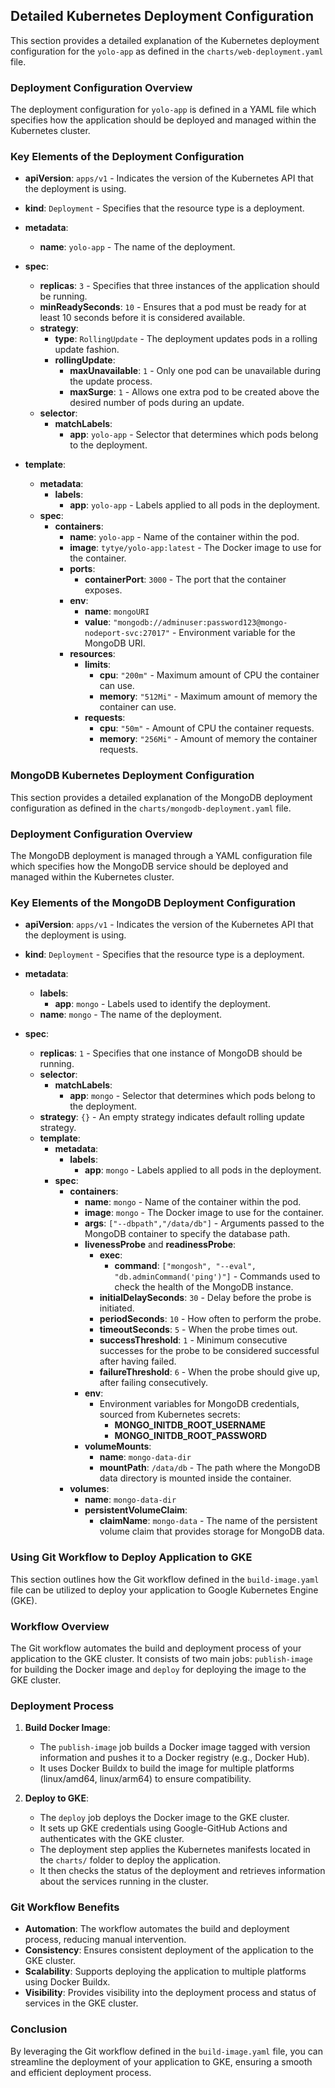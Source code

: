 ## Detailed Kubernetes Deployment Configuration

This section provides a detailed explanation of the Kubernetes deployment configuration for the `yolo-app` as defined in the `charts/web-deployment.yaml` file.

### Deployment Configuration Overview

The deployment configuration for `yolo-app` is defined in a YAML file which specifies how the application should be deployed and managed within the Kubernetes cluster.

### Key Elements of the Deployment Configuration

- **apiVersion**: `apps/v1` - Indicates the version of the Kubernetes API that the deployment is using.
- **kind**: `Deployment` - Specifies that the resource type is a deployment.
- **metadata**:
  - **name**: `yolo-app` - The name of the deployment.

- **spec**:
  - **replicas**: `3` - Specifies that three instances of the application should be running.
  - **minReadySeconds**: `10` - Ensures that a pod must be ready for at least 10 seconds before it is considered available.
  - **strategy**:
    - **type**: `RollingUpdate` - The deployment updates pods in a rolling update fashion.
    - **rollingUpdate**:
      - **maxUnavailable**: `1` - Only one pod can be unavailable during the update process.
      - **maxSurge**: `1` - Allows one extra pod to be created above the desired number of pods during an update.
  - **selector**:
    - **matchLabels**:
      - **app**: `yolo-app` - Selector that determines which pods belong to the deployment.

- **template**:
  - **metadata**:
    - **labels**:
      - **app**: `yolo-app` - Labels applied to all pods in the deployment.
  - **spec**:
    - **containers**:
      - **name**: `yolo-app` - Name of the container within the pod.
      - **image**: `tytye/yolo-app:latest` - The Docker image to use for the container.
      - **ports**:
        - **containerPort**: `3000` - The port that the container exposes.
      - **env**:
        - **name**: `mongoURI`
        - **value**: `"mongodb://adminuser:password123@mongo-nodeport-svc:27017"` - Environment variable for the MongoDB URI.
      - **resources**:
        - **limits**:
          - **cpu**: `"200m"` - Maximum amount of CPU the container can use.
          - **memory**: `"512Mi"` - Maximum amount of memory the container can use.
        - **requests**:
          - **cpu**: `"50m"` - Amount of CPU the container requests.
          - **memory**: `"256Mi"` - Amount of memory the container requests.

### MongoDB Kubernetes Deployment Configuration

This section provides a detailed explanation of the MongoDB deployment configuration as defined in the `charts/mongodb-deployment.yaml` file.

### Deployment Configuration Overview

The MongoDB deployment is managed through a YAML configuration file which specifies how the MongoDB service should be deployed and managed within the Kubernetes cluster.

### Key Elements of the MongoDB Deployment Configuration

- **apiVersion**: `apps/v1` - Indicates the version of the Kubernetes API that the deployment is using.
- **kind**: `Deployment` - Specifies that the resource type is a deployment.
- **metadata**:
  - **labels**:
    - **app**: `mongo` - Labels used to identify the deployment.
  - **name**: `mongo` - The name of the deployment.

- **spec**:
  - **replicas**: `1` - Specifies that one instance of MongoDB should be running.
  - **selector**:
    - **matchLabels**:
      - **app**: `mongo` - Selector that determines which pods belong to the deployment.
  - **strategy**: `{}` - An empty strategy indicates default rolling update strategy.
  - **template**:
    - **metadata**:
      - **labels**:
        - **app**: `mongo` - Labels applied to all pods in the deployment.
    - **spec**:
      - **containers**:
        - **name**: `mongo` - Name of the container within the pod.
        - **image**: `mongo` - The Docker image to use for the container.
        - **args**: `["--dbpath","/data/db"]` - Arguments passed to the MongoDB container to specify the database path.
        - **livenessProbe** and **readinessProbe**:
          - **exec**:
            - **command**: `["mongosh", "--eval", "db.adminCommand('ping')"]` - Commands used to check the health of the MongoDB instance.
          - **initialDelaySeconds**: `30` - Delay before the probe is initiated.
          - **periodSeconds**: `10` - How often to perform the probe.
          - **timeoutSeconds**: `5` - When the probe times out.
          - **successThreshold**: `1` - Minimum consecutive successes for the probe to be considered successful after having failed.
          - **failureThreshold**: `6` - When the probe should give up, after failing consecutively.
        - **env**:
          - Environment variables for MongoDB credentials, sourced from Kubernetes secrets:
            - **MONGO_INITDB_ROOT_USERNAME**
            - **MONGO_INITDB_ROOT_PASSWORD**
        - **volumeMounts**:
          - **name**: `mongo-data-dir`
          - **mountPath**: `/data/db` - The path where the MongoDB data directory is mounted inside the container.
      - **volumes**:
        - **name**: `mongo-data-dir`
        - **persistentVolumeClaim**:
          - **claimName**: `mongo-data` - The name of the persistent volume claim that provides storage for MongoDB data.

### Using Git Workflow to Deploy Application to GKE

This section outlines how the Git workflow defined in the `build-image.yaml` file can be utilized to deploy your application to Google Kubernetes Engine (GKE).

### Workflow Overview

The Git workflow automates the build and deployment process of your application to the GKE cluster. It consists of two main jobs: `publish-image` for building the Docker image and `deploy` for deploying the image to the GKE cluster.

### Deployment Process

1. **Build Docker Image**:
   - The `publish-image` job builds a Docker image tagged with version information and pushes it to a Docker registry (e.g., Docker Hub).
   - It uses Docker Buildx to build the image for multiple platforms (linux/amd64, linux/arm64) to ensure compatibility.

2. **Deploy to GKE**:
   - The `deploy` job deploys the Docker image to the GKE cluster.
   - It sets up GKE credentials using Google-GitHub Actions and authenticates with the GKE cluster.
   - The deployment step applies the Kubernetes manifests located in the `charts/` folder to deploy the application.
   - It then checks the status of the deployment and retrieves information about the services running in the cluster.

### Git Workflow Benefits

- **Automation**: The workflow automates the build and deployment process, reducing manual intervention.
- **Consistency**: Ensures consistent deployment of the application to the GKE cluster.
- **Scalability**: Supports deploying the application to multiple platforms using Docker Buildx.
- **Visibility**: Provides visibility into the deployment process and status of services in the GKE cluster.

### Conclusion

By leveraging the Git workflow defined in the `build-image.yaml` file, you can streamline the deployment of your application to GKE, ensuring a smooth and efficient deployment process.
